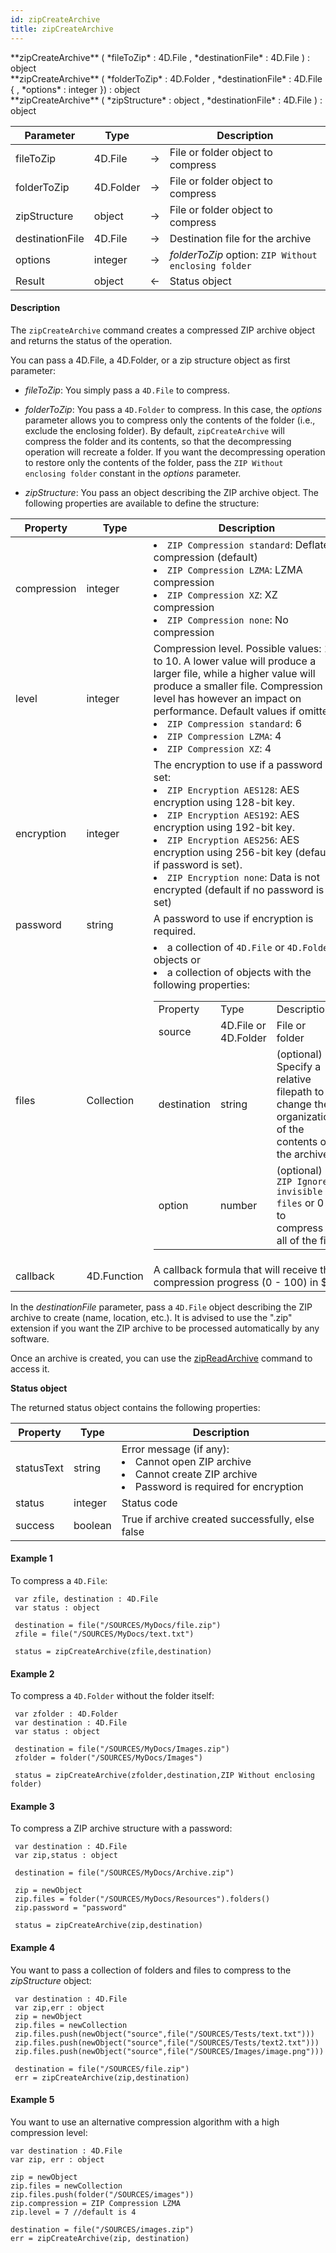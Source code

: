 ```yaml
---
id: zipCreateArchive
title: zipCreateArchive
---
```



<!-- REF #_command_.zipCreateArchive.Syntax -->**zipCreateArchive** ( *fileToZip* : 4D.File , *destinationFile* : 4D.File ) : object<br/>**zipCreateArchive** ( *folderToZip* : 4D.Folder , *destinationFile* : 4D.File { , *options* : integer }) : object<br/>**zipCreateArchive** ( *zipStructure* : object , *destinationFile* : 4D.File ) : object<!-- END REF -->


<!-- REF #_command_.zipCreateArchive.Params -->
|Parameter|Type||Description|
|---------|--- |:---:|------|
|fileToZip|4D.File|&#8594;|File or folder object to compress|
|folderToZip|4D.Folder|&#8594;|File or folder object to compress|
|zipStructure|object|&#8594;|File or folder object to compress|
|destinationFile|4D.File|&#8594;|Destination file for the archive|
|options|integer|&#8594;|*folderToZip* option: `ZIP Without enclosing folder`|
|Result|object|&#8592;|Status object|
<!-- END REF -->

#### Description

The `zipCreateArchive` command <!-- REF #_command_.zipCreateArchive.Summary -->creates a compressed ZIP archive object and returns the status of the operation<!-- END REF -->.

You can pass a 4D.File, a 4D.Folder, or a zip structure object as first parameter:

- *fileToZip*: You simply pass a `4D.File` to compress.

- *folderToZip*: You pass a `4D.Folder` to compress. In this case, the *options* parameter allows you to compress only the contents of the folder (i.e., exclude the enclosing folder). By default, `zipCreateArchive` will compress the folder and its contents, so that the decompressing operation will recreate a folder. If you want the decompressing operation to restore only the contents of the folder, pass the `ZIP Without enclosing folder` constant in the *options* parameter.

- *zipStructure*: You pass an object describing the ZIP archive object. The following properties are available to define the structure:

|Property|Type|Description|
|---|---|---|
|compression|integer|<li>`ZIP Compression standard`: Deflate compression (default)</li><li>`ZIP Compression LZMA`: LZMA compression</li><li>`ZIP Compression XZ`: XZ compression</li><li>`ZIP Compression none`: No compression</li>|
|level|integer|Compression level. Possible values: 1 to 10. A lower value will produce a larger file, while a higher value will produce a smaller file. Compression level has however an impact on performance. Default values if omitted: <li>`ZIP Compression standard`: 6</li><li>`ZIP Compression LZMA`: 4</li><li>`ZIP Compression XZ`: 4</li>|
|encryption|integer|The encryption to use if a password is set:<li>`ZIP Encryption AES128`: AES encryption using 128-bit key.</li><li>`ZIP Encryption AES192`: AES encryption using 192-bit key.</li><li>`ZIP Encryption AES256`: AES encryption using 256-bit key (default if password is set).</li><li>`ZIP Encryption none`: Data is not encrypted (default if no password is set)</li>|
|password|string|A password to use if encryption is required.|
|files|Collection|<li>a collection of `4D.File` or `4D.Folder` objects or</li><li>a collection of objects with the following properties:</li><table><tr><td>Property</td><td>Type</td><td>Description</td></tr><tr><td>source</td><td>4D.File or 4D.Folder</td><td>File or folder</td></tr><tr><td>destination</td><td>string</td><td>(optional) - Specify a relative filepath to change the organization of the contents of the archive</td></tr><tr><td>option</td><td>number</td><td>(optional) - `ZIP Ignore invisible files` or 0 to compress all of the file</td></tr></table>|
|callback|4D.Function|A callback formula that will receive the compression progress (0 - 100) in $1.|

In the *destinationFile* parameter, pass a `4D.File` object describing the ZIP archive to create (name, location, etc.). It is advised to use the ".zip" extension if you want the ZIP archive to be processed automatically by any software.

Once an archive is created, you can use the [zipReadArchive](zipReadArchive.md) command to access it.

**Status object**

The returned status object contains the following properties:

|Property|Type|Description|
|---|---|---|
|statusText|string|Error message (if any):<li>Cannot open ZIP archive</li><li>Cannot create ZIP archive</li><li>Password is required for encryption</li>
|status|integer|Status code|
|success|boolean|True if archive created successfully, else false|

#### Example 1

To compress a `4D.File`:

```qs
 var zfile, destination : 4D.File
 var status : object

 destination = file("/SOURCES/MyDocs/file.zip")
 zfile = file("/SOURCES/MyDocs/text.txt")

 status = zipCreateArchive(zfile,destination)
```

#### Example 2

To compress a `4D.Folder` without the folder itself:

```qs
 var zfolder : 4D.Folder
 var destination : 4D.File
 var status : object

 destination = file("/SOURCES/MyDocs/Images.zip")
 zfolder = folder("/SOURCES/MyDocs/Images")

 status = zipCreateArchive(zfolder,destination,ZIP Without enclosing folder)
```

#### Example 3

To compress a ZIP archive structure with a password:

```qs
 var destination : 4D.File
 var zip,status : object

 destination = file("/SOURCES/MyDocs/Archive.zip")

 zip = newObject
 zip.files = folder("/SOURCES/MyDocs/Resources").folders()
 zip.password = "password"

 status = zipCreateArchive(zip,destination)

```

#### Example 4

You want to pass a collection of folders and files to compress to the *zipStructure* object:

```qs
 var destination : 4D.File
 var zip,err : object
 zip = newObject
 zip.files = newCollection
 zip.files.push(newObject("source",file("/SOURCES/Tests/text.txt")))
 zip.files.push(newObject("source",file("/SOURCES/Tests/text2.txt")))
 zip.files.push(newObject("source",file("/SOURCES/Images/image.png")))

 destination = file("/SOURCES/file.zip")
 err = zipCreateArchive(zip,destination)
```

#### Example 5

You want to use an alternative compression algorithm with a high compression level:

```qs
var destination : 4D.File
var zip, err : object

zip = newObject
zip.files = newCollection
zip.files.push(folder("/SOURCES/images"))
zip.compression = ZIP Compression LZMA
zip.level = 7 //default is 4

destination = file("/SOURCES/images.zip")
err = zipCreateArchive(zip, destination)
```
